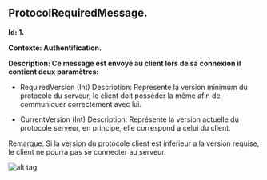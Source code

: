 ## ProtocolRequiredMessage.
<b>
Id: 1.<p>
Contexte: Authentification.<p>
Description: Ce message est envoyé au client lors de sa connexion il contient deux paramètres:
</b>


* RequiredVersion (Int) 
Description: Represente la version minimum du protocole du serveur, le client doit posséder la même afin de communiquer correctement avec lui.

* CurrentVersion (Int)
Description: Représente la version actuelle du protocole serveur, en principe, elle correspond a celui du client.


Remarque: Si la version du protocole client est inferieur a la version requise, le client ne pourra pas se connecter au serveur.

![alt tag](http://i.imgur.com/GwmfFHo.png)



